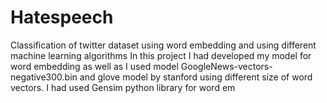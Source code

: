 # Hatespeech
Classification of twitter dataset using word embedding and using different machine learning algorithms
In this project I had developed my model for word embedding as well as I used model GoogleNews-vectors-negative300.bin and glove model by stanford using different size of word vectors.
I had used Gensim python library for word em
